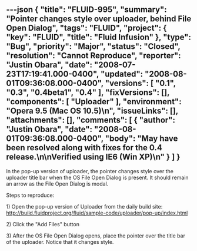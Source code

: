 ---json
{
  "title": "FLUID-995",
  "summary": "Pointer changes style over uploader, behind File Open Dialog",
  "tags": "FLUID",
  "project": {
    "key": "FLUID",
    "title": "Fluid Infusion"
  },
  "type": "Bug",
  "priority": "Major",
  "status": "Closed",
  "resolution": "Cannot Reproduce",
  "reporter": "Justin Obara",
  "date": "2008-07-23T17:19:41.000-0400",
  "updated": "2008-08-01T09:36:08.000-0400",
  "versions": [
    "0.1",
    "0.3",
    "0.4beta1",
    "0.4"
  ],
  "fixVersions": [],
  "components": [
    "Uploader"
  ],
  "environment": "Opera 9.5 (Mac OS 10.5)\n",
  "issueLinks": [],
  "attachments": [],
  "comments": [
    {
      "author": "Justin Obara",
      "date": "2008-08-01T09:36:08.000-0400",
      "body": "May have been resolved along with fixes for the 0.4 release.\n\nVerified using IE6 (Win XP)\n"
    }
  ]
}
---
In the pop-up version of uploader, the pointer changes style over the uploader title bar when the OS File Open Dialog is present. It should remain an arrow as the File Open Dialog is modal.

Steps to reproduce:

1\) Open the pop-up version of Uploader from the daily build site:\
<http://build.fluidproject.org/fluid/sample-code/uploader/pop-up/index.html>

2\) Click the "Add Files" button

3\) After the OS File Open Dialog opens, place the pointer over the title bar of the uploader. Notice that it changes style.

        